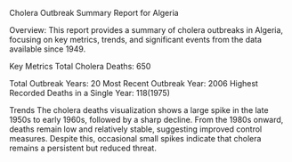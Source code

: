 Cholera Outbreak Summary Report for Algeria

Overview:
This report provides a summary of cholera outbreaks in Algeria, focusing on key metrics, trends, and significant events from the data available since 1949.

Key Metrics
Total Cholera Deaths: 650

Total Outbreak Years: 20
Most Recent Outbreak Year: 2006
Highest Recorded Deaths in a Single Year: 118(1975)

Trends
The cholera deaths visualization shows a large spike in the late 1950s to early 1960s, followed by a sharp decline. From the 1980s onward, deaths remain low and relatively stable, suggesting improved control measures. Despite this, occasional small spikes indicate that cholera remains a persistent but reduced threat.
